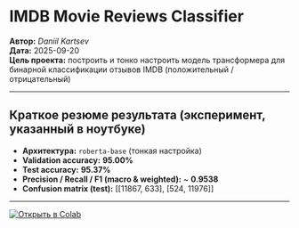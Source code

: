 # IMDB Movie Reviews Classifier
  
**Автор:** _Daniil Kartsev_  
**Дата:** 2025-09-20     
**Цель проекта:** построить и тонко настроить модель трансформера для бинарной классификации отзывов IMDB (положительный / отрицательный)

---

## Краткое резюме результата (эксперимент, указанный в ноутбуке)

- **Архитектура:** `roberta-base` (тонкая настройка)  
- **Validation accuracy:** **95.00%**  
- **Test accuracy:** **95.37%**  
- **Precision / Recall / F1 (macro & weighted):** ~ **0.9538**  
- **Confusion matrix (test):**
[[11867, 633],
[524, 11976]]

---

[![Открыть в Colab](https://colab.research.google.com/assets/colab-badge.svg)](https://colab.research.google.com/drive/1pLNjvol4oEbYsXiEOrTNB6Lg7ky1BZjz?usp=sharing)